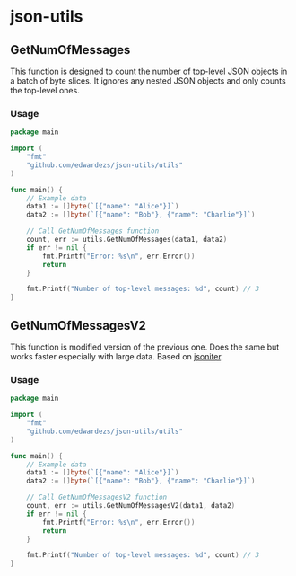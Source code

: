 # json-utils

## GetNumOfMessages

This function is designed to count the number of top-level JSON objects in a batch of byte slices. It ignores any nested JSON objects and only counts the top-level ones.

### Usage

```go
package main

import (
    "fmt"
    "github.com/edwardezs/json-utils/utils"
)

func main() {
	// Example data
	data1 := []byte(`[{"name": "Alice"}]`)
	data2 := []byte(`[{"name": "Bob"}, {"name": "Charlie"}]`)

	// Call GetNumOfMessages function
	count, err := utils.GetNumOfMessages(data1, data2)
	if err != nil {
		fmt.Printf("Error: %s\n", err.Error())
		return
	}

	fmt.Printf("Number of top-level messages: %d", count) // 3
}
```

## GetNumOfMessagesV2

This function is modified version of the previous one. Does the same but works faster especially with large data. 
Based on [jsoniter](github.com/json-iterator/go).

### Usage

```go
package main

import (
    "fmt"
    "github.com/edwardezs/json-utils/utils"
)

func main() {
	// Example data
	data1 := []byte(`[{"name": "Alice"}]`)
	data2 := []byte(`[{"name": "Bob"}, {"name": "Charlie"}]`)

	// Call GetNumOfMessagesV2 function
	count, err := utils.GetNumOfMessagesV2(data1, data2)
	if err != nil {
		fmt.Printf("Error: %s\n", err.Error())
		return
	}

	fmt.Printf("Number of top-level messages: %d", count) // 3
}
```
